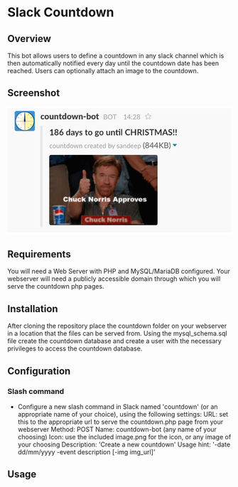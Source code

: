# Slack Countdown

## Overview

This bot allows users to define a countdown in any slack channel which is then automatically notified every day until the countdown date has been reached. Users can optionally attach an image to the countdown.


## Screenshot

<p align="center">
<img src="https://raw.githubusercontent.com/Daemon-Solutions/slack-countdown/prod/Screenshot.png" />
</p>


## Requirements
You will need a Web Server with PHP and MySQL/MariaDB configured.  Your webserver will need a publicly accessible domain through which you will serve the countdown php pages.

## Installation
After cloning the repository place the countdown folder on your webserver in a location that the files can be served from.  Using the mysql_schema.sql file create the countdown database and create a user with the necessary privileges to access the countdown database.

## Configuration

### Slash command
* Configure a new slash command in Slack named 'countdown' (or an appropriate name of your choice), using the following settings:
   URL:  set this to the appropriate url to serve the countdown.php page from your webserver
   Method: POST
   Name:  countdown-bot (any name of your choosing)
   Icon:  use the included image.png for the icon, or any image of your choosing
   Description: 'Create a new countdown'
   Usage hint: '-date dd/mm/yyyy -event description [-img img_url]'



## Usage



